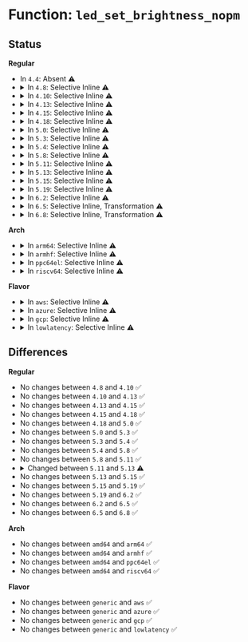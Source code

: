# Function: <code>led_set_brightness_nopm</code>

## Status
<b>Regular</b>
<ul>
<li>
In <code>4.4</code>: Absent ⚠️
</li>
<li>
<details>
<summary>In <code>4.8</code>: Selective Inline ⚠️</summary>

```c
void led_set_brightness_nopm(struct led_classdev *led_cdev, enum led_brightness value);
```

**Collision:** Unique Global

**Inline:** Selective

**Transformation:** False

**Instances:**

```
In drivers/leds/led-core.c (ffffffff81730a60)
Location: drivers/leds/led-core.c:255
Inline: True
Direct callers:
  - drivers/leds/led-core.c:led_set_brightness
  - drivers/leds/led-core.c:led_blink_setup
  - drivers/leds/led-core.c:led_blink_setup
  - drivers/leds/led-core.c:led_timer_function
  - drivers/leds/led-core.c:led_timer_function
  - drivers/leds/led-class.c:led_suspend
  - drivers/leds/led-class.c:led_classdev_resume
```
**Symbols:**

```
ffffffff81730a60-ffffffff81730a96: led_set_brightness_nopm (STB_GLOBAL)
```
</details>
</li>
<li>
<details>
<summary>In <code>4.10</code>: Selective Inline ⚠️</summary>

```c
void led_set_brightness_nopm(struct led_classdev *led_cdev, enum led_brightness value);
```

**Collision:** Unique Global

**Inline:** Selective

**Transformation:** False

**Instances:**

```
In drivers/leds/led-core.c (ffffffff81763a40)
Location: drivers/leds/led-core.c:257
Inline: True
Direct callers:
  - drivers/leds/led-core.c:led_blink_setup
  - drivers/leds/led-core.c:led_blink_setup
  - drivers/leds/led-core.c:led_timer_function
  - drivers/leds/led-core.c:led_timer_function
  - drivers/leds/led-class.c:led_suspend
  - drivers/leds/led-class.c:led_classdev_resume
```
**Symbols:**

```
ffffffff81763a40-ffffffff81763a76: led_set_brightness_nopm (STB_GLOBAL)
```
</details>
</li>
<li>
<details>
<summary>In <code>4.13</code>: Selective Inline ⚠️</summary>

```c
void led_set_brightness_nopm(struct led_classdev *led_cdev, enum led_brightness value);
```

**Collision:** Unique Global

**Inline:** Selective

**Transformation:** False

**Instances:**

```
In drivers/leds/led-core.c (ffffffff81782040)
Location: drivers/leds/led-core.c:257
Inline: True
Direct callers:
  - drivers/leds/led-core.c:led_blink_setup
  - drivers/leds/led-core.c:led_blink_setup
  - drivers/leds/led-core.c:led_timer_function
  - drivers/leds/led-core.c:led_timer_function
  - drivers/leds/led-class.c:led_suspend
  - drivers/leds/led-class.c:led_classdev_resume
```
**Symbols:**

```
ffffffff81782040-ffffffff81782076: led_set_brightness_nopm (STB_GLOBAL)
```
</details>
</li>
<li>
<details>
<summary>In <code>4.15</code>: Selective Inline ⚠️</summary>

```c
void led_set_brightness_nopm(struct led_classdev *led_cdev, enum led_brightness value);
```

**Collision:** Unique Global

**Inline:** Selective

**Transformation:** False

**Instances:**

```
In drivers/leds/led-core.c (ffffffff817f83e0)
Location: drivers/leds/led-core.c:257
Inline: True
Direct callers:
  - drivers/leds/led-core.c:led_blink_setup
  - drivers/leds/led-core.c:led_blink_setup
  - drivers/leds/led-core.c:led_timer_function
  - drivers/leds/led-core.c:led_timer_function
  - drivers/leds/led-class.c:led_suspend
  - drivers/leds/led-class.c:led_classdev_resume
```
**Symbols:**

```
ffffffff817f83e0-ffffffff817f8419: led_set_brightness_nopm (STB_GLOBAL)
```
</details>
</li>
<li>
<details>
<summary>In <code>4.18</code>: Selective Inline ⚠️</summary>

```c
void led_set_brightness_nopm(struct led_classdev *led_cdev, enum led_brightness value);
```

**Collision:** Unique Global

**Inline:** Selective

**Transformation:** False

**Instances:**

```
In drivers/leds/led-core.c (ffffffff818419e0)
Location: drivers/leds/led-core.c:257
Inline: True
Direct callers:
  - drivers/leds/led-core.c:led_blink_setup
  - drivers/leds/led-core.c:led_blink_setup
  - drivers/leds/led-core.c:led_timer_function
  - drivers/leds/led-core.c:led_timer_function
  - drivers/leds/led-class.c:led_suspend
  - drivers/leds/led-class.c:led_classdev_resume
```
**Symbols:**

```
ffffffff818419e0-ffffffff81841a19: led_set_brightness_nopm (STB_GLOBAL)
```
</details>
</li>
<li>
<details>
<summary>In <code>5.0</code>: Selective Inline ⚠️</summary>

```c
void led_set_brightness_nopm(struct led_classdev *led_cdev, enum led_brightness value);
```

**Collision:** Unique Global

**Inline:** Selective

**Transformation:** False

**Instances:**

```
In drivers/leds/led-core.c (ffffffff8186d900)
Location: drivers/leds/led-core.c:257
Inline: True
Direct callers:
  - drivers/leds/led-core.c:led_blink_setup
  - drivers/leds/led-core.c:led_blink_setup
  - drivers/leds/led-core.c:led_timer_function
  - drivers/leds/led-core.c:led_timer_function
  - drivers/leds/led-class.c:led_suspend
  - drivers/leds/led-class.c:led_classdev_resume
```
**Symbols:**

```
ffffffff8186d900-ffffffff8186d939: led_set_brightness_nopm (STB_GLOBAL)
```
</details>
</li>
<li>
<details>
<summary>In <code>5.3</code>: Selective Inline ⚠️</summary>

```c
void led_set_brightness_nopm(struct led_classdev *led_cdev, enum led_brightness value);
```

**Collision:** Unique Global

**Inline:** Selective

**Transformation:** False

**Instances:**

```
In drivers/leds/led-core.c (ffffffff818b1b70)
Location: drivers/leds/led-core.c:255
Inline: True
Direct callers:
  - drivers/leds/led-core.c:led_blink_setup
  - drivers/leds/led-core.c:led_blink_setup
  - drivers/leds/led-core.c:led_timer_function
  - drivers/leds/led-core.c:led_timer_function
  - drivers/leds/led-class.c:led_suspend
  - drivers/leds/led-class.c:led_classdev_resume
```
**Symbols:**

```
ffffffff818b1b70-ffffffff818b1ba9: led_set_brightness_nopm (STB_GLOBAL)
```
</details>
</li>
<li>
<details>
<summary>In <code>5.4</code>: Selective Inline ⚠️</summary>

```c
void led_set_brightness_nopm(struct led_classdev *led_cdev, enum led_brightness value);
```

**Collision:** Unique Global

**Inline:** Selective

**Transformation:** False

**Instances:**

```
In drivers/leds/led-core.c (ffffffff818e4320)
Location: drivers/leds/led-core.c:269
Inline: True
Direct callers:
  - drivers/leds/led-core.c:led_blink_setup
  - drivers/leds/led-core.c:led_blink_setup
  - drivers/leds/led-core.c:led_timer_function
  - drivers/leds/led-core.c:led_timer_function
  - drivers/leds/led-class.c:led_suspend
  - drivers/leds/led-class.c:led_classdev_resume
```
**Symbols:**

```
ffffffff818e4320-ffffffff818e4359: led_set_brightness_nopm (STB_GLOBAL)
```
</details>
</li>
<li>
<details>
<summary>In <code>5.8</code>: Selective Inline ⚠️</summary>

```c
void led_set_brightness_nopm(struct led_classdev *led_cdev, enum led_brightness value);
```

**Collision:** Unique Global

**Inline:** Selective

**Transformation:** False

**Instances:**

```
In drivers/leds/led-core.c (ffffffff819b7526)
Location: drivers/leds/led-core.c:269
Inline: True
Inline callers:
  - drivers/leds/led-core.c:led_set_brightness_nosleep
Direct callers:
  - drivers/leds/led-class.c:led_resume
  - drivers/leds/led-class.c:led_suspend
```
**Symbols:**

```
ffffffff819b73d0-ffffffff819b7409: led_set_brightness_nopm (STB_GLOBAL)
```
</details>
</li>
<li>
<details>
<summary>In <code>5.11</code>: Selective Inline ⚠️</summary>

```c
void led_set_brightness_nopm(struct led_classdev *led_cdev, enum led_brightness value);
```

**Collision:** Unique Global

**Inline:** Selective

**Transformation:** False

**Instances:**

```
In drivers/leds/led-core.c (ffffffff819b9a26)
Location: drivers/leds/led-core.c:271
Inline: True
Inline callers:
  - drivers/leds/led-core.c:led_set_brightness_nosleep
Direct callers:
  - drivers/leds/led-class.c:led_resume
  - drivers/leds/led-class.c:led_suspend
```
**Symbols:**

```
ffffffff819b98d0-ffffffff819b9909: led_set_brightness_nopm (STB_GLOBAL)
```
</details>
</li>
<li>
<details>
<summary>In <code>5.13</code>: Selective Inline ⚠️</summary>

```c
void led_set_brightness_nopm(struct led_classdev *led_cdev, unsigned int value);
```

**Collision:** Unique Global

**Inline:** Selective

**Transformation:** False

**Instances:**

```
In drivers/leds/led-core.c (ffffffff8199e217)
Location: drivers/leds/led-core.c:268
Inline: True
Inline callers:
  - drivers/leds/led-core.c:led_set_brightness_nosleep
Direct callers:
  - drivers/leds/led-class.c:led_resume
  - drivers/leds/led-class.c:led_suspend
```
**Symbols:**

```
ffffffff8199e0c0-ffffffff8199e0f9: led_set_brightness_nopm (STB_GLOBAL)
```
</details>
</li>
<li>
<details>
<summary>In <code>5.15</code>: Selective Inline ⚠️</summary>

```c
void led_set_brightness_nopm(struct led_classdev *led_cdev, unsigned int value);
```

**Collision:** Unique Global

**Inline:** Selective

**Transformation:** False

**Instances:**

```
In drivers/leds/led-core.c (ffffffff81a4ae97)
Location: drivers/leds/led-core.c:268
Inline: True
Inline callers:
  - drivers/leds/led-core.c:led_set_brightness_nosleep
Direct callers:
  - drivers/leds/led-class.c:led_resume
  - drivers/leds/led-class.c:led_suspend
```
**Symbols:**

```
ffffffff81a4ad40-ffffffff81a4ad79: led_set_brightness_nopm (STB_GLOBAL)
```
</details>
</li>
<li>
<details>
<summary>In <code>5.19</code>: Selective Inline ⚠️</summary>

```c
void led_set_brightness_nopm(struct led_classdev *led_cdev, unsigned int value);
```

**Collision:** Unique Global

**Inline:** Selective

**Transformation:** False

**Instances:**

```
In drivers/leds/led-core.c (ffffffff81bb9333)
Location: drivers/leds/led-core.c:268
Inline: True
Inline callers:
  - drivers/leds/led-core.c:led_set_brightness_nosleep
Direct callers:
  - drivers/leds/led-class.c:led_resume
  - drivers/leds/led-class.c:led_suspend
```
**Symbols:**

```
ffffffff81bb92b0-ffffffff81bb9301: led_set_brightness_nopm (STB_GLOBAL)
```
</details>
</li>
<li>
<details>
<summary>In <code>6.2</code>: Selective Inline ⚠️</summary>

```c
void led_set_brightness_nopm(struct led_classdev *led_cdev, unsigned int value);
```

**Collision:** Unique Global

**Inline:** Selective

**Transformation:** False

**Instances:**

```
In drivers/leds/led-core.c (ffffffff81d5e603)
Location: drivers/leds/led-core.c:268
Inline: True
Inline callers:
  - drivers/leds/led-core.c:led_set_brightness_nosleep
Direct callers:
  - drivers/leds/led-class.c:led_resume
  - drivers/leds/led-class.c:led_suspend
```
**Symbols:**

```
ffffffff81d5e570-ffffffff81d5e5c1: led_set_brightness_nopm (STB_GLOBAL)
```
</details>
</li>
<li>
<details>
<summary>In <code>6.5</code>: Selective Inline, Transformation ⚠️</summary>

```c
void led_set_brightness_nopm(struct led_classdev *led_cdev, unsigned int value);
```

**Collision:** Unique Global

**Inline:** Selective

**Transformation:** True

**Instances:**

```
In drivers/leds/led-core.c (ffffffff81dc932f)
Location: drivers/leds/led-core.c:308
Inline: True
Inline callers:
  - drivers/leds/led-core.c:led_set_brightness
  - drivers/leds/led-core.c:led_blink_setup
  - drivers/leds/led-core.c:led_blink_setup
  - drivers/leds/led-core.c:led_timer_function
  - drivers/leds/led-core.c:led_timer_function
Direct callers:
  - drivers/leds/led-core.c:led_set_brightness
  - drivers/leds/led-core.c:led_blink_setup
  - drivers/leds/led-core.c:led_timer_function
  - drivers/leds/led-core.c:led_timer_function
  - drivers/leds/led-class.c:led_resume
  - drivers/leds/led-class.c:led_suspend
```
**Symbols:**

```
ffffffff81dc91e0-ffffffff81dc922f: led_set_brightness_nopm.part.0 (STB_LOCAL)
ffffffff81dc9240-ffffffff81dc9274: led_set_brightness_nopm (STB_GLOBAL)
```
</details>
</li>
<li>
<details>
<summary>In <code>6.8</code>: Selective Inline, Transformation ⚠️</summary>

```c
void led_set_brightness_nopm(struct led_classdev *led_cdev, unsigned int value);
```

**Collision:** Unique Global

**Inline:** Selective

**Transformation:** True

**Instances:**

```
In drivers/leds/led-core.c (ffffffff81e81ddf)
Location: drivers/leds/led-core.c:313
Inline: True
Inline callers:
  - drivers/leds/led-core.c:led_set_brightness
  - drivers/leds/led-core.c:led_blink_setup
  - drivers/leds/led-core.c:led_blink_setup
  - drivers/leds/led-core.c:led_timer_function
  - drivers/leds/led-core.c:led_timer_function
Direct callers:
  - drivers/leds/led-core.c:led_set_brightness
  - drivers/leds/led-core.c:led_blink_setup
  - drivers/leds/led-core.c:led_timer_function
  - drivers/leds/led-core.c:led_timer_function
  - drivers/leds/led-class.c:led_resume
  - drivers/leds/led-class.c:led_suspend
```
**Symbols:**

```
ffffffff81e81c90-ffffffff81e81cdf: led_set_brightness_nopm.part.0 (STB_LOCAL)
ffffffff81e81cf0-ffffffff81e81d24: led_set_brightness_nopm (STB_GLOBAL)
```
</details>
</li>
</ul>
<b>Arch</b>
<ul>
<li>
<details>
<summary>In <code>arm64</code>: Selective Inline ⚠️</summary>

```c
void led_set_brightness_nopm(struct led_classdev *led_cdev, enum led_brightness value);
```

**Collision:** Unique Global

**Inline:** Selective

**Transformation:** False

**Instances:**

```
In drivers/leds/led-core.c (ffff800010b48a28)
Location: drivers/leds/led-core.c:269
Inline: True
Direct callers:
  - drivers/leds/led-core.c:led_blink_setup
  - drivers/leds/led-core.c:led_blink_setup
  - drivers/leds/led-core.c:led_timer_function
  - drivers/leds/led-core.c:led_timer_function
  - drivers/leds/led-class.c:led_suspend
  - drivers/leds/led-class.c:led_classdev_resume
```
**Symbols:**

```
ffff800010b48a28-ffff800010b48a80: led_set_brightness_nopm (STB_GLOBAL)
```
</details>
</li>
<li>
<details>
<summary>In <code>armhf</code>: Selective Inline ⚠️</summary>

```c
void led_set_brightness_nopm(struct led_classdev *led_cdev, enum led_brightness value);
```

**Collision:** Unique Global

**Inline:** Selective

**Transformation:** False

**Instances:**

```
In drivers/leds/led-core.c (c0c32494)
Location: drivers/leds/led-core.c:269
Inline: True
Direct callers:
  - drivers/leds/led-core.c:led_blink_setup
  - drivers/leds/led-core.c:led_timer_function
  - drivers/leds/led-core.c:led_timer_function
  - drivers/leds/led-class.c:led_suspend
  - drivers/leds/led-class.c:led_classdev_resume
```
**Symbols:**

```
c0c32494-c0c324e0: led_set_brightness_nopm (STB_GLOBAL)
```
</details>
</li>
<li>
<details>
<summary>In <code>ppc64el</code>: Selective Inline ⚠️</summary>

```c
void led_set_brightness_nopm(struct led_classdev *led_cdev, enum led_brightness value);
```

**Collision:** Unique Global

**Inline:** Selective

**Transformation:** False

**Instances:**

```
In drivers/leds/led-core.c (c000000000c3d1d0)
Location: drivers/leds/led-core.c:269
Inline: True
Direct callers:
  - drivers/leds/led-core.c:led_blink_setup
  - drivers/leds/led-core.c:led_blink_setup
  - drivers/leds/led-core.c:led_timer_function
  - drivers/leds/led-core.c:led_timer_function
  - drivers/leds/led-class.c:led_suspend
  - drivers/leds/led-class.c:led_classdev_resume
```
**Symbols:**

```
c000000000c3d1d0-c000000000c3d240: led_set_brightness_nopm (STB_GLOBAL)
```
</details>
</li>
<li>
<details>
<summary>In <code>riscv64</code>: Selective Inline ⚠️</summary>

```c
void led_set_brightness_nopm(struct led_classdev *led_cdev, enum led_brightness value);
```

**Collision:** Unique Global

**Inline:** Selective

**Transformation:** False

**Instances:**

```
In drivers/leds/led-core.c (ffffffe00071c6e2)
Location: drivers/leds/led-core.c:269
Inline: True
Direct callers:
  - drivers/leds/led-core.c:led_blink_setup
  - drivers/leds/led-core.c:led_blink_setup
  - drivers/leds/led-core.c:led_timer_function
  - drivers/leds/led-core.c:led_timer_function
  - drivers/leds/led-class.c:led_classdev_resume
  - drivers/leds/led-class.c:led_classdev_suspend
```
**Symbols:**

```
ffffffe00071c6e2-ffffffe00071c72e: led_set_brightness_nopm (STB_GLOBAL)
```
</details>
</li>
</ul>
<b>Flavor</b>
<ul>
<li>
<details>
<summary>In <code>aws</code>: Selective Inline ⚠️</summary>

```c
void led_set_brightness_nopm(struct led_classdev *led_cdev, enum led_brightness value);
```

**Collision:** Unique Global

**Inline:** Selective

**Transformation:** False

**Instances:**

```
In drivers/leds/led-core.c (ffffffff81887ce0)
Location: drivers/leds/led-core.c:269
Inline: True
Direct callers:
  - drivers/leds/led-core.c:led_blink_setup
  - drivers/leds/led-core.c:led_blink_setup
  - drivers/leds/led-core.c:led_timer_function
  - drivers/leds/led-core.c:led_timer_function
```
**Symbols:**

```
ffffffff81887ce0-ffffffff81887d19: led_set_brightness_nopm (STB_GLOBAL)
```
</details>
</li>
<li>
<details>
<summary>In <code>azure</code>: Selective Inline ⚠️</summary>

```c
void led_set_brightness_nopm(struct led_classdev *led_cdev, enum led_brightness value);
```

**Collision:** Unique Global

**Inline:** Selective

**Transformation:** False

**Instances:**

```
In drivers/leds/led-core.c (ffffffff8183f660)
Location: drivers/leds/led-core.c:269
Inline: True
Direct callers:
  - drivers/leds/led-core.c:led_blink_setup
  - drivers/leds/led-core.c:led_blink_setup
  - drivers/leds/led-core.c:led_timer_function
  - drivers/leds/led-core.c:led_timer_function
```
**Symbols:**

```
ffffffff8183f660-ffffffff8183f699: led_set_brightness_nopm (STB_GLOBAL)
```
</details>
</li>
<li>
<details>
<summary>In <code>gcp</code>: Selective Inline ⚠️</summary>

```c
void led_set_brightness_nopm(struct led_classdev *led_cdev, enum led_brightness value);
```

**Collision:** Unique Global

**Inline:** Selective

**Transformation:** False

**Instances:**

```
In drivers/leds/led-core.c (ffffffff818d9180)
Location: drivers/leds/led-core.c:269
Inline: True
Direct callers:
  - drivers/leds/led-core.c:led_blink_setup
  - drivers/leds/led-core.c:led_blink_setup
  - drivers/leds/led-core.c:led_timer_function
  - drivers/leds/led-core.c:led_timer_function
  - drivers/leds/led-class.c:led_suspend
  - drivers/leds/led-class.c:led_classdev_resume
```
**Symbols:**

```
ffffffff818d9180-ffffffff818d91b9: led_set_brightness_nopm (STB_GLOBAL)
```
</details>
</li>
<li>
<details>
<summary>In <code>lowlatency</code>: Selective Inline ⚠️</summary>

```c
void led_set_brightness_nopm(struct led_classdev *led_cdev, enum led_brightness value);
```

**Collision:** Unique Global

**Inline:** Selective

**Transformation:** False

**Instances:**

```
In drivers/leds/led-core.c (ffffffff818f5ca0)
Location: drivers/leds/led-core.c:269
Inline: True
Direct callers:
  - drivers/leds/led-core.c:led_blink_setup
  - drivers/leds/led-core.c:led_blink_setup
  - drivers/leds/led-core.c:led_timer_function
  - drivers/leds/led-core.c:led_timer_function
  - drivers/leds/led-class.c:led_suspend
  - drivers/leds/led-class.c:led_classdev_resume
```
**Symbols:**

```
ffffffff818f5ca0-ffffffff818f5cd9: led_set_brightness_nopm (STB_GLOBAL)
```
</details>
</li>
</ul>

## Differences
<b>Regular</b>
<ul>
<li>
No changes between <code>4.8</code> and <code>4.10</code> ✅
</li>
<li>
No changes between <code>4.10</code> and <code>4.13</code> ✅
</li>
<li>
No changes between <code>4.13</code> and <code>4.15</code> ✅
</li>
<li>
No changes between <code>4.15</code> and <code>4.18</code> ✅
</li>
<li>
No changes between <code>4.18</code> and <code>5.0</code> ✅
</li>
<li>
No changes between <code>5.0</code> and <code>5.3</code> ✅
</li>
<li>
No changes between <code>5.3</code> and <code>5.4</code> ✅
</li>
<li>
No changes between <code>5.4</code> and <code>5.8</code> ✅
</li>
<li>
No changes between <code>5.8</code> and <code>5.11</code> ✅
</li>
<li>
<details>
<summary>Changed between <code>5.11</code> and <code>5.13</code> ⚠️</summary>
<ul>
<li>
<b>Param type changed. </b>
<code>enum led_brightness value</code> ➡️ <code>unsigned int value</code>
</li>
</ul>
</details>
</li>
<li>
No changes between <code>5.13</code> and <code>5.15</code> ✅
</li>
<li>
No changes between <code>5.15</code> and <code>5.19</code> ✅
</li>
<li>
No changes between <code>5.19</code> and <code>6.2</code> ✅
</li>
<li>
No changes between <code>6.2</code> and <code>6.5</code> ✅
</li>
<li>
No changes between <code>6.5</code> and <code>6.8</code> ✅
</li>
</ul>
<b>Arch</b>
<ul>
<li>
No changes between <code>amd64</code> and <code>arm64</code> ✅
</li>
<li>
No changes between <code>amd64</code> and <code>armhf</code> ✅
</li>
<li>
No changes between <code>amd64</code> and <code>ppc64el</code> ✅
</li>
<li>
No changes between <code>amd64</code> and <code>riscv64</code> ✅
</li>
</ul>
<b>Flavor</b>
<ul>
<li>
No changes between <code>generic</code> and <code>aws</code> ✅
</li>
<li>
No changes between <code>generic</code> and <code>azure</code> ✅
</li>
<li>
No changes between <code>generic</code> and <code>gcp</code> ✅
</li>
<li>
No changes between <code>generic</code> and <code>lowlatency</code> ✅
</li>
</ul>
